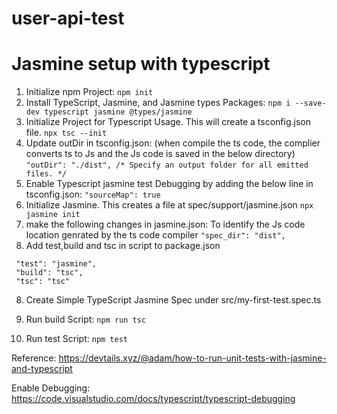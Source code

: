 # user-api-test


# Jasmine setup with typescript
1. Initialize npm Project: 
    ```npm init```
2. Install TypeScript, Jasmine, and Jasmine types Packages: 
    ```npm i --save-dev typescript jasmine @types/jasmine```
3. Initialize Project for Typescript Usage. This will create a tsconfig.json file. 
    ```npx tsc --init```
4. Update outDir in tsconfig.json: (when compile the ts code, the complier converts ts to Js and the Js code is saved in the below directory)
    ```"outDir": "./dist", /* Specify an output folder for all emitted files. */```
5. Enable Typescript jasmine test Debugging by adding the below line in tsconfig.json:
    ```"sourceMap": true```
6. Initialize Jasmine. This creates a file at spec/support/jasmine.json
    ```npx jasmine init```
7. make the following changes in jasmine.json: To identify the Js code location genrated by the ts code compiler
    ```"spec_dir": "dist",```
8.  Add test,build and tsc in script to package.json 
   ```
    "test": "jasmine",
    "build": "tsc",
    "tsc": "tsc"
   ```
8. Create Simple TypeScript Jasmine Spec under src/my-first-test.spec.ts

9. Run build Script: 
      ```npm run tsc```
10. Run test Script: 
     ```npm test```

Reference: https://devtails.xyz/@adam/how-to-run-unit-tests-with-jasmine-and-typescript

Enable Debugging: https://code.visualstudio.com/docs/typescript/typescript-debugging
